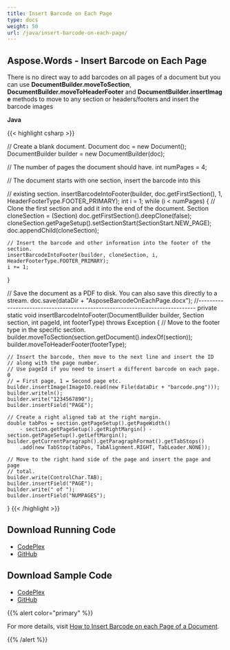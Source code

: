 ```yaml
---
title: Insert Barcode on Each Page
type: docs
weight: 50
url: /java/insert-barcode-on-each-page/
---
```


## **Aspose.Words - Insert Barcode on Each Page**

There is no direct way to add barcodes on all pages of a document but you can use **DocumentBuilder.moveToSection**, **DocumentBuilder.moveToHeaderFooter** and **DocumentBuilder.insertImage** methods to move to any section or headers/footers and insert the barcode images

**Java**

{{< highlight csharp >}}

// Create a blank document.
Document doc = new Document();
DocumentBuilder builder = new DocumentBuilder(doc);

// The number of pages the document should have.
int numPages = 4;

// The document starts with one section, insert the barcode into this

// existing section.
insertBarcodeIntoFooter(builder, doc.getFirstSection(), 1, HeaderFooterType.FOOTER_PRIMARY);
int i = 1;
while (i < numPages)
{
    // Clone the first section and add it into the end of the document.
    Section cloneSection = (Section) doc.getFirstSection().deepClone(false);
    cloneSection.getPageSetup().setSectionStart(SectionStart.NEW_PAGE);
    doc.appendChild(cloneSection);

    // Insert the barcode and other information into the footer of the section.
    insertBarcodeIntoFooter(builder, cloneSection, i, HeaderFooterType.FOOTER_PRIMARY);
    i += 1;
}

// Save the document as a PDF to disk. You can also save this directly to a stream.
doc.save(dataDir + "AsposeBarcodeOnEachPage.docx");
//-----------------------------------------------------------------------------
private static void insertBarcodeIntoFooter(DocumentBuilder builder, Section section,
	    int pageId, int footerType) throws Exception
{
	// Move to the footer type in the specific section.
	builder.moveToSection(section.getDocument().indexOf(section));
	builder.moveToHeaderFooter(footerType);

	// Insert the barcode, then move to the next line and insert the ID
	// along with the page number.
	// Use pageId if you need to insert a different barcode on each page. 0
	// = First page, 1 = Second page etc.
	builder.insertImage(ImageIO.read(new File(dataDir + "barcode.png")));
	builder.writeln();
	builder.write("1234567890");
	builder.insertField("PAGE");

	// Create a right aligned tab at the right margin.
	double tabPos = section.getPageSetup().getPageWidth()
		- section.getPageSetup().getRightMargin() - section.getPageSetup().getLeftMargin();
	builder.getCurrentParagraph().getParagraphFormat().getTabStops()
		.add(new TabStop(tabPos, TabAlignment.RIGHT, TabLeader.NONE));

	// Move to the right hand side of the page and insert the page and page
	// total.
	builder.write(ControlChar.TAB);
	builder.insertField("PAGE");
	builder.write(" of ");
	builder.insertField("NUMPAGES");
}
{{< /highlight >}}

## **Download Running Code**

- [CodePlex](https://asposewordsjavaapachepoi.codeplex.com/releases/view/618321)
- [GitHub](https://github.com/aspose-words/Aspose.Words-for-Java/releases/tag/Aspose.Words_Java_for_Apache_POI_WP-v1.0.0)

## **Download Sample Code**

- [CodePlex](https://asposewordsjavaapachepoi.codeplex.com/SourceControl/latest#src/main/java/com/aspose/words/examples/asposefeatures/workingwithbarcode/insertbarcodeoneachpage/AsposeInsertBarcodeOnEachPage.java)
- [GitHub](https://github.com/aspose-words/Aspose.Words-for-Java/blob/master/Plugins/Aspose_Words_for_Apache_POI/src/main/java/com/aspose/words/examples/asposefeatures/workingwithbarcode/insertbarcodeoneachpage/AsposeInsertBarcodeOnEachPage.java)

{{% alert color="primary" %}} 

For more details, visit [How to Insert Barcode on each Page of a Document](/words/java/working-with-images/#workingwithimages-howtoinsertbarcodeoneachpageofadocument).

{{% /alert %}}
